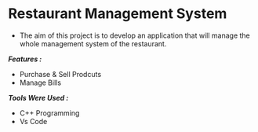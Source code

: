 # Restaurant Management System
- The aim of this project is to develop an application that will manage the whole management system of the restaurant.

***Features :***
- Purchase & Sell Prodcuts
- Manage Bills

***Tools Were Used :***
- C++ Programming
- Vs Code
